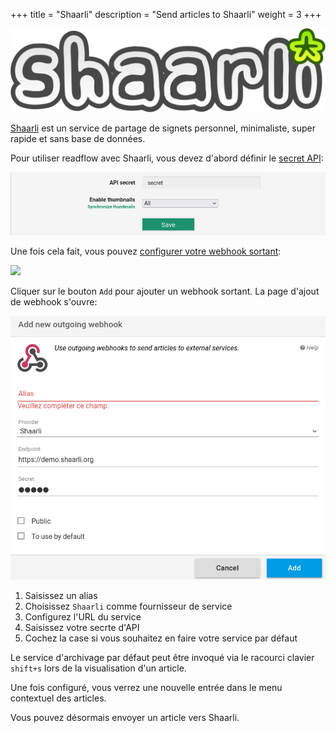 +++
title = "Shaarli"
description = "Send articles to Shaarli"
weight = 3
+++

![](images/logo.svg)

[Shaarli](https://github.com/shaarli/Shaarli) est un service de partage de signets personnel, minimaliste, super rapide et sans base de données.

Pour utiliser readflow avec Shaarli, vous devez d'abord définir le [secret API](https://shaarli.readthedocs.io/en/master/Shaarli-configuration/#shaarli-configurationhttps://doc.wallabag.org/fr/developer/api/oauth.html):

![](images/api-secret.png)

Une fois cela fait, vous pouvez [configurer votre webhook sortant](https://readflow.app/settings/integrations):

![](../../incoming-webhook/integrations.png)

Cliquer sur le bouton `Add` pour ajouter un webhook sortant.
La page d'ajout de webhook s'ouvre:

![](images/config.png)

1. Saisissez un alias
1. Choisissez `Shaarli` comme fournisseur de service
1. Configurez l'URL du service
1. Saisissez votre secrte d'API
1. Cochez la case si vous souhaitez en faire votre service par défaut

Le service d'archivage par défaut peut être invoqué via le racourci clavier `shift+s` lors de la visualisation d'un article.

Une fois configuré, vous verrez une nouvelle entrée dans le menu contextuel des articles.

Vous pouvez désormais envoyer un article vers Shaarli.
